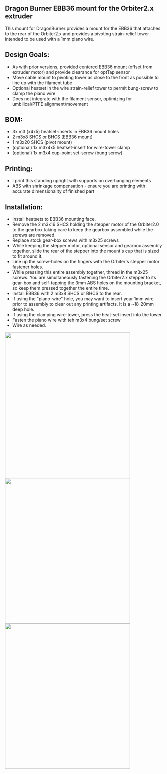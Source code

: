 ## Dragon Burner EBB36 mount for the Orbiter2.x extruder
This mount for DragonBurner provides a mount for the EBB36 that attaches to the rear of the Orbiter2.x and provides a pivoting strain-relief tower intended to be used with a 1mm piano wire.

## Design Goals:
- As with prior versions, provided centered EBB36 mount (offset from extruder motor) and provide clearance for optTap sensor
- Move cable mount to pivoting tower as close to the front as possible to line up with the filament tube
- Optional heatset in the wire strain-relief tower to permit bung-screw to clamp the piano wire
- Does not integrate with the filament sensor, optimizing for umbilical/PTFE alignment/movement

## BOM:
- 3x m3 (x4x5) heatset-inserts in EBB36 mount holes 
- 2 m3x8 SHCS or BHCS (EBB36 mount)
- 1 m3x20 SHCS (pivot mount)
- (optional) 1x m3x4x5 heatset-insert for wire-tower clamp
- (optional) 1x m3x4 cup-point set-screw (bung screw)

## Printing:
- I print this standing upright with supports on overhanging elements
- ABS with shrinkage compensation - ensure you are printing with accurate dimensionality of finished part

## Installation:
- Install heatsets to EBB36 mounting face.
- Remove the 2 m3x16 SHCS holding the stepper motor of the Orbiter2.0 to the gearbox taking care to keep the gearbox assembled while the screws are removed.
- Replace stock gear-box screws with m3x25 screws
- While keeping the stepper motor, optional sensor and gearbox assembly together, slide the rear of the stepper into the mount's cup that is sized to fit around it. 
- Line up the screw-holes on the fingers with the Orbiter's stepper motor fastener holes.
- While pressing this entire assembly together, thread in the m3x25 screws.  You are simultaneously fastening the Orbiter2.x stepper to its gear-box and self-tapping the 3mm ABS holes on the mounting bracket, so keep them pressed together the entire time.
- Install EBB36 with 2 m3x8 SHCS or BHCS to the rear.
- If using the "piano-wire" hole, you may want to insert your 1mm wire prior to assembly to clear out any printing artifacts.  It is a ~18-20mm deep hole.
- If using the clamping wire-tower, press the heat-set insert into the tower
- Fasten the piano wire with teh m3x4 bung/set screw
- Wire as needed.

<img src="https://github.com/cekim-git/Toolchanger/blob/main/UserMods/cekim/EBB36Mount/v3.0/Orbiter2.0_EBB36_Pivoting_Mount.png" width="400" height="465">
<img src="https://github.com/cekim-git/Toolchanger/blob/main/UserMods/cekim/EBB36Mount/v3.0/EBB36_Pivoting_Mount1.jpg" width="400" height="465">
<img src="https://github.com/cekim-git/Toolchanger/blob/main/UserMods/cekim/EBB36Mount/v3.0/EBB36_Pivoting_Mount2.jpg" width="400" height="465">

